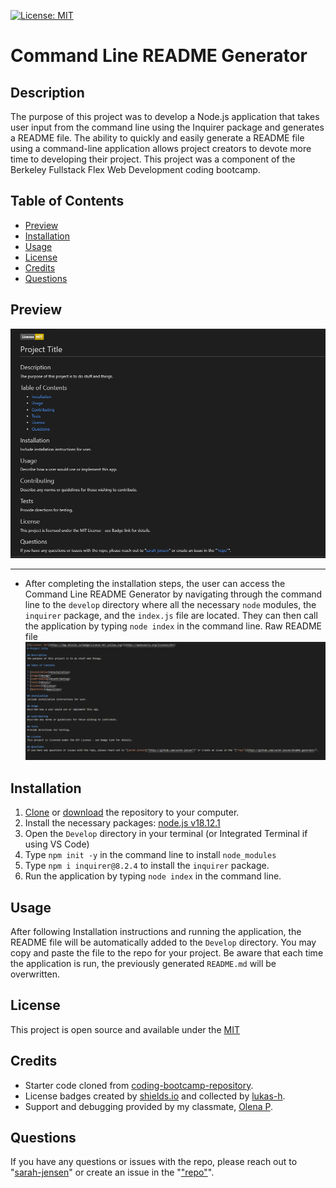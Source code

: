 
  [![License: MIT](https://img.shields.io/badge/License-MIT-yellow.svg)](https://opensource.org/licenses/MIT)
  # Command Line README Generator
  
  ## Description
  The purpose of this project was to develop a Node.js application that takes user input from the command line using the Inquirer package and generates a README file. The ability to quickly and easily generate a README file using a command-line application allows project creators to devote more time to developing their project. This project was a component of the Berkeley Fullstack Flex Web Development coding bootcamp.
  
  ## Table of Contents
  
  * [Preview](#preview)
  * [Installation](#installation)
  * [Usage](#usage)
  * [License](#license)
  * [Credits](#credits)
  * [Questions](#questions)
  
  ## Preview
  ![Preview](./assets/README-preview.png)

  ---
  - After completing the installation steps, the user can access the Command Line README Generator by navigating through the command line to the `develop` directory where all the necessary `node` modules, the `inquirer` package, and the `index.js` file are located. They can then call the application by typing `node index` in the command line.
  Raw README file
  ![Preview](./assets/README-file.png)
  
  ## Installation
  1. [Clone](https://github.com/sarah-jensen/README-generator) or [download](https://github.com/sarah-jensen/README-generator/archive/refs/heads/master.zip) the repository to your computer. 
  2. Install the necessary packages: [node.js v18.12.1](https://nodejs.org/en)
  3. Open the `Develop` directory in your terminal (or Integrated Terminal if using VS Code) 
  4. Type `npm init -y` in the command line to install `node_modules`
  5. Type `npm i inquirer@8.2.4` to install the `inquirer` package. 
  6. Run the application by typing `node index` in the command line.


  ## Usage
  After following Installation instructions and running the application, the README file will be automatically added to the `Develop` directory. You may copy and paste the file to the repo for your project. Be aware that each time the application is run, the previously generated `README.md` will be overwritten.
  
  ## License
  This project is open source and available under the [MIT](./LICENSE)

  ## Credits
  * Starter code cloned from [coding-bootcamp-repository](https://github.com/coding-boot-camp/potential-enigma).
  * License badges created by [shields.io](https://shields.io/) and collected by [lukas-h](https://gist.github.com/lukas-h/2a5d00690736b4c3a7ba).
  * Support and debugging provided by my classmate, [Olena P](https://github.com/UserOlena).
  
  ## Questions
  If you have any questions or issues with the repo, please reach out to "[sarah-jensen]("https://github.com/sarah-jensen")" or create an issue in the "["repo"](https://github.com/sarah-jensen/README-generator)".
